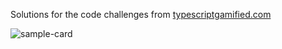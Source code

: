 Solutions for the code challenges from [typescriptgamified.com](https://www.typescriptgamified.com)

![sample-card](https://user-images.githubusercontent.com/2507959/197578439-09c932ed-3271-468c-bcca-aabf1e67a803.png)
